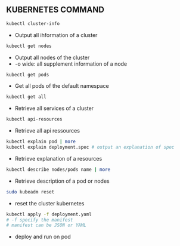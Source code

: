## KUBERNETES COMMAND
  ```sh 
  kubectl cluster-info
  ```
- Output all ihformation of a cluster
```sh
kubectl get nodes 
```
- Output all nodes of the cluster
-  -o wide: all supplement information of a node

```sh
kubectl get pods 
```
- Get all pods of the default namespace


```sh
kubectl get all 
```
- Retrieve all services of a cluster 
```sh
kubectl api-resources 
```
- Retrieve all api ressources 



```sh
kubectl explain pod | more 
kubectl explain deployment.spec # output an explanation of spec 
```
- Retrieve explanation of a resources 




```sh
kubectl describe nodes/pods name | more
```
- Retrieve description of a pod or nodes

```sh
sudo kubeadm reset
```
- reset the cluster kubernetes

```sh
kubectl apply -f deployment.yaml
# -f specify the manifest 
# manifest can be JSON or YAML
```
- deploy and run on pod